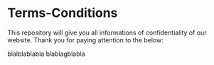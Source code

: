 # Terms-Conditions
This repository will give you all informations of confidentiality of our website. Thank you for paying attention to the below:

blalblablabla
blablagblabla
